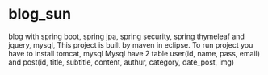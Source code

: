 # blog_sun
blog with spring boot, spring jpa, spring security, spring thymeleaf and jquery, mysql, 
This project is built by maven in eclipse. To run project you have to install tomcat, mysql
Mysql have 2 table user(id, name, pass, email) and post(id, title, subtitle, content, authur, category, date_post, img)
